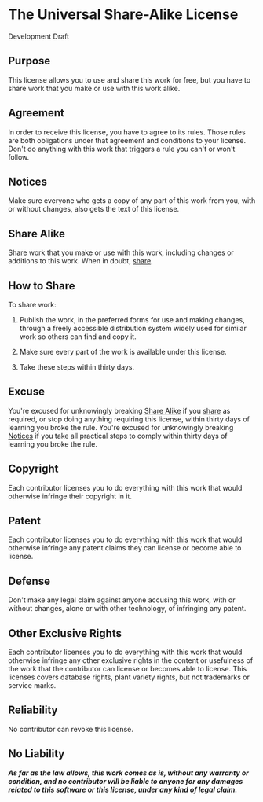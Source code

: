 # The Universal Share-Alike License

Development Draft

## Purpose

This license allows you to use and share this work for free, but you have to share work that you make or use with this work alike.

## Agreement

In order to receive this license, you have to agree to its rules.  Those rules are both obligations under that agreement and conditions to your license.  Don't do anything with this work that triggers a rule you can't or won't follow.

## Notices

Make sure everyone who gets a copy of any part of this work from you, with or without changes, also gets the text of this license.

## Share Alike

[Share](#how-to-share) work that you make or use with this work, including changes or additions to this work.  When in doubt, [share](#how-to-share).

## How to Share

To share work:

1.  Publish the work, in the preferred forms for use and making changes, through a freely accessible distribution system widely used for similar work so others can find and copy it.

2.  Make sure every part of the work is available under this license.

3.  Take these steps within thirty days.

## Excuse

You're excused for unknowingly breaking [Share Alike](#share-alike) if you [share](#how-to-share) as required, or stop doing anything requiring this license, within thirty days of learning you broke the rule.  You're excused for unknowingly breaking [Notices](#notices) if you take all practical steps to comply within thirty days of learning you broke the rule.

## Copyright

Each contributor licenses you to do everything with this work that would otherwise infringe their copyright in it.

## Patent

Each contributor licenses you to do everything with this work that would otherwise infringe any patent claims they can license or become able to license.

## Defense

Don't make any legal claim against anyone accusing this work, with or without changes, alone or with other technology, of infringing any patent.

## Other Exclusive Rights

Each contributor licenses you to do everything with this work that would otherwise infringe any other exclusive rights in the content or usefulness of the work that the contributor can license or becomes able to license.  This licenses covers database rights, plant variety rights, but not trademarks or service marks.

## Reliability

No contributor can revoke this license.

## No Liability

***As far as the law allows, this work comes as is, without any warranty or condition, and no contributor will be liable to anyone for any damages related to this software or this license, under any kind of legal claim.***
